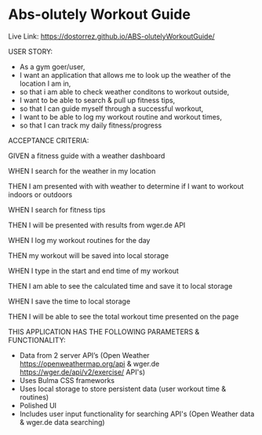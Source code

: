# Abs-olutely Workout Guide

Live Link: https://dostorrez.github.io/ABS-olutelyWorkoutGuide/

USER STORY:

- As a gym goer/user,
- I want an application that allows me to look up the weather of the location I am in,
- so that i am able to check weather conditons to workout outside,
- I want to be able to search & pull up fitness tips,
- so that I can guide myself through a successful workout,
- I want to be able to log my workout routine and workout times,
- so that I can track my daily fitness/progress

ACCEPTANCE CRITERIA:

GIVEN a fitness guide with a weather dashboard

WHEN I search for the weather in my location

THEN I am presented with with weather to determine if I want to workout indoors or outdoors

WHEN I search for fitness tips

THEN I will be presented with results from wger.de API

WHEN I log my workout routines for the day

THEN my workout will be saved into local storage

WHEN I type in the start and end time of my workout

THEN I am able to see the calculated time and save it to local storage

WHEN I save the time to local storage

THEN I will be able to see the total workout time presented on the page

THIS APPLICATION HAS THE FOLLOWING PARAMETERS & FUNCTIONALITY:

   * Data from 2 server API’s (Open Weather https://openweathermap.org/api & wger.de https://wger.de/api/v2/exercise/ API's)
   * Uses Bulma CSS frameworks
   * Uses local storage to store persistent data (user workout time & routines)
   * Polished UI
   * Includes user input functionality for searching API's (Open Weather data & wger.de data searching) 

